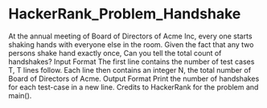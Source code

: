 # HackerRank_Problem_Handshake
At the annual meeting of Board of Directors of Acme Inc, every one starts shaking hands with everyone else in the room. Given the fact that any two persons shake hand exactly once, Can you tell the total count of handshakes?  Input Format The first line contains the number of test cases T, T lines follow. Each line then contains an integer N, the total number of Board of Directors of Acme.  Output Format  Print the number of handshakes for each test-case in a new line.
Credits to HackerRank for the problem and main().
